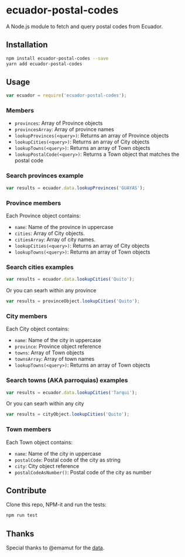# ecuador-postal-codes
A Node.js module to fetch and query postal codes from Ecuador.

## Installation 
```sh
npm install ecuador-postal-codes --save
yarn add ecuador-postal-codes
```

## Usage

```javascript
var ecuador = require('ecuador-postal-codes');
```

### Members

- `provinces`: Array of Province objects
- `provincesArray`: Array of province names
- `lookupProvinces(<query>)`: Returns an array of Province objects
- `lookupCities(<query>)`: Returns an array of City objects
- `lookupTowns(<query>)`: Returns an array of Town objects
- `lookupPostalCode(<query>)`: Returns a Town object that matches the postal code


### Search provinces example
```javascript
var results = ecuador.data.lookupProvinces('GUAYAS');
```

### Province members
Each Province object contains:

- `name`: Name of the province in uppercase
- `cities`: Array of City objects.
- `citiesArray`: Array of city names.
- `lookupCities(<query>)`: Returns an array of City objects
- `lookupTowns(<query>)`: Returns an array of Town objects

### Search cities examples
```javascript
var results = ecuador.data.lookupCities('Quito');
```

Or you can searh within any province

```javascript
var results = provinceObject.lookupCities('Quito');
```

### City members
Each City object contains:

- `name`: Name of the city in uppercase
- `province`: Province object reference
- `towns`: Array of Town objects
- `townsArray`: Array of town names
- `lookupTowns(<query>)`: Returns an array of Town objects

### Search towns (AKA parroquias) examples
```javascript
var results = ecuador.data.lookupCities('Tarqui');
```

Or you can searh within any city

```javascript
var results = cityObject.lookupCities('Quito');
```

### Town members
Each Town object contains:

- `name`: Name of the city in uppercase
- `postalCode`: Postal code of the city as string
- `city`: City object reference
- `postalCodeAsNumber()`: Postal code of the city as number

## Contribute

Clone this repo, NPM-it and run the tests:

```sh
npm run test
```

## Thanks

Special thanks to @emamut for the [data].

[data]: https://gist.github.com/emamut/6626d3dff58598b624a1
